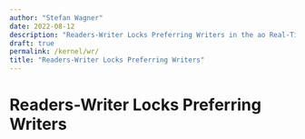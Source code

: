 ```yaml
---
author: "Stefan Wagner"
date: 2022-08-12
description: "Readers-Writer Locks Preferring Writers in the ao Real-Time Operating System (RTOS)."
draft: true
permalink: /kernel/wr/
title: "Readers-Writer Locks Preferring Writers"
---
```


# Readers-Writer Locks Preferring Writers
